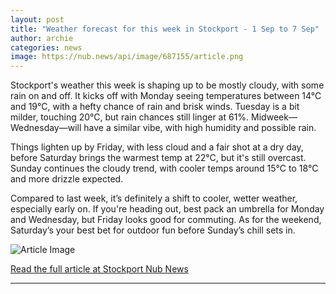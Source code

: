 ```yaml
---
layout: post
title: "Weather forecast for this week in Stockport - 1 Sep to 7 Sep"
author: archie
categories: news
image: https://nub.news/api/image/687155/article.png
---
```

Stockport's weather this week is shaping up to be mostly cloudy, with some rain on and off. It kicks off with Monday seeing temperatures between 14°C and 19°C, with a hefty chance of rain and brisk winds. Tuesday is a bit milder, touching 20°C, but rain chances still linger at 61%. Midweek—Wednesday—will have a similar vibe, with high humidity and possible rain. 

Things lighten up by Friday, with less cloud and a fair shot at a dry day, before Saturday brings the warmest temp at 22°C, but it's still overcast. Sunday continues the cloudy trend, with cooler temps around 15°C to 18°C and more drizzle expected. 

Compared to last week, it’s definitely a shift to cooler, wetter weather, especially early on. If you're heading out, best pack an umbrella for Monday and Wednesday, but Friday looks good for commuting. As for the weekend, Saturday’s your best bet for outdoor fun before Sunday’s chill sets in.

![Article Image](https://nub.news/api/image/687155/article.png)

[Read the full article at Stockport Nub News](https://stockport.nub.news/news/weather-news/weather-forecast-for-this-week-in-stockport-1-sep-to-7-sep-270457)

---
